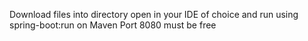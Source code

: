 Download files into directory
open in your IDE of choice and run using spring-boot:run on Maven
Port 8080 must be free
